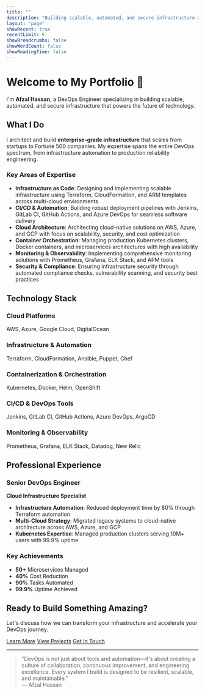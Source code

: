 ```yaml
---
title: ""
description: "Building scalable, automated, and secure infrastructure at scale | AWS, Azure, GCP, Kubernetes, Terraform"
layout: "page"
showRecent: true
recentLimit: 6
showBreadcrumbs: false
showWordCount: false
showReadingTime: false
---
```


# Welcome to My Portfolio 👋

I'm **Afzal Hassan**, a DevOps Engineer specializing in building scalable, automated, and secure infrastructure that powers the future of technology.

## What I Do

I architect and build **enterprise-grade infrastructure** that scales from startups to Fortune 500 companies. My expertise spans the entire DevOps spectrum, from infrastructure automation to production reliability engineering.

### Key Areas of Expertise

- **Infrastructure as Code**: Designing and implementing scalable infrastructure using Terraform, CloudFormation, and ARM templates across multi-cloud environments
- **CI/CD & Automation**: Building robust deployment pipelines with Jenkins, GitLab CI, GitHub Actions, and Azure DevOps for seamless software delivery
- **Cloud Architecture**: Architecting cloud-native solutions on AWS, Azure, and GCP with focus on scalability, security, and cost optimization
- **Container Orchestration**: Managing production Kubernetes clusters, Docker containers, and microservices architectures with high availability
- **Monitoring & Observability**: Implementing comprehensive monitoring solutions with Prometheus, Grafana, ELK Stack, and APM tools
- **Security & Compliance**: Ensuring infrastructure security through automated compliance checks, vulnerability scanning, and security best practices

## Technology Stack

### Cloud Platforms
AWS, Azure, Google Cloud, DigitalOcean

### Infrastructure & Automation
Terraform, CloudFormation, Ansible, Puppet, Chef

### Containerization & Orchestration
Kubernetes, Docker, Helm, OpenShift

### CI/CD & DevOps Tools
Jenkins, GitLab CI, GitHub Actions, Azure DevOps, ArgoCD

### Monitoring & Observability
Prometheus, Grafana, ELK Stack, Datadog, New Relic

## Professional Experience

### Senior DevOps Engineer
**Cloud Infrastructure Specialist**

- **Infrastructure Automation**: Reduced deployment time by 80% through Terraform automation
- **Multi-Cloud Strategy**: Migrated legacy systems to cloud-native architecture across AWS, Azure, and GCP
- **Kubernetes Expertise**: Managed production clusters serving 10M+ users with 99.9% uptime

### Key Achievements
- **50+** Microservices Managed
- **40%** Cost Reduction
- **90%** Tasks Automated
- **99.9%** Uptime Achieved

## Ready to Build Something Amazing?

Let's discuss how we can transform your infrastructure and accelerate your DevOps journey.

<a href="/about/" class="btn">Learn More</a>
<a href="/projects/" class="btn">View Projects</a>
<a href="mailto:afzal@example.com" class="btn">Get In Touch</a>

---

> "DevOps is not just about tools and automation—it's about creating a culture of collaboration, continuous improvement, and engineering excellence. Every system I build is designed to be resilient, scalable, and maintainable."  
> — Afzal Hassan

